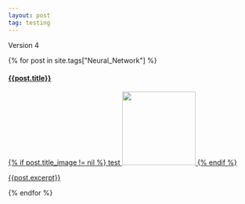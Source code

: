 ```yaml
---
layout: post
tag: testing
---
```

<head>
    <link rel="stylesheet" type="text/css" href="https://markchenyutian.github.io/Markchen_Blog/Asset/css/Unified_Style.css">
</head>

Version 4

{% for post in site.tags["Neural_Network"] %}
        <a href="{{site.baseurl}}{{ post.url }}">
            <div class="card">
                <div class="title_container">
                    <h4>{{post.title}}</h4>
                </div>
                <div class="container" style="flex-direction: row; flex-wrap: wrap; flex-flow: space-between; align-items: flex-start; align-contents: flex-start;">
                    {% if post.title_image != nil %}
                        test
                        <img src={{post.title_image}} width=150>
                    {% endif %}
                    <p>{{post.excerpt}}</p>
                </div>
            </div>
        </a>
{% endfor %}